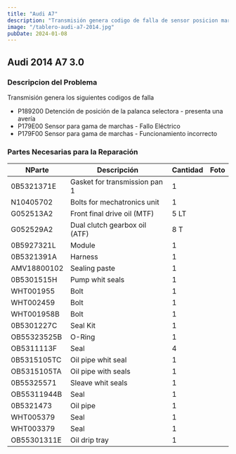 ```yaml
---
title: "Audi A7"
description: "Transmisión genera codigo de falla de sensor posicion marchas."
image: "/tablero-audi-a7-2014.jpg"
pubDate: 2024-01-08
---
```


## Audi 2014 A7 3.0 

### Descripcion del Problema

Transmisión genera los siguientes codigos de falla

- P189200 Detención de posición de la palanca selectora - presenta una avería
- P179E00 Sensor para gama de marchas - Fallo Eléctrico
- P179F00 Sensor para gama de marchas - Funcionamiento incorrecto

### Partes Necesarias para la Reparación

| NParte      | Descripción                   |  Cantidad  |    Foto       |
|-------------|-------------------------------|------------|---------------|
| 0B5321371E  | Gasket for transmission pan 1 |     1      |               |
| N10405702   | Bolts for mechatronics unit   |     1      |               |
| G052513A2   | Front final drive oil (MTF)   |     5 LT   |               |
| G052529A2   | Dual clutch gearbox oil (ATF) |     8 T    |               |
| 0B5927321L  | Module                        |     1      |               |
| 0B5321391A  | Harness                       |     1      |               |
| AMV18800102 | Sealing paste                 |     1      |               |
| 0B5301515H  | Pump whit seals               |     1      |               |
| WHT001955   | Bolt                          |     1      |               |
| WHT002459   | Bolt                          |     1      |               |
| WHT001958B  | Bolt                          |     1      |               |
| 0B5301227C  | Seal Kit                      |     1      |               |
| OB55323525B | O-Ring                        |     1      |               |
| OB5311113F  | Seal                          |     4      |               |
| 0B5315105TC | Oil pipe whit seal            |     1      |               |
| OB5315105TA | Oil pipe with seals           |     1      |               |
| 0B55325571  | Sleave whit seals             |     1      |               |
| OB55311944B | Seal                          |     1      |               |
| 0B5321473   | Oil pipe                      |     1      |               |
| WHT005379   | Seal                          |     1      |               |
| WHT003379   | Seal                          |     1      |               |
| OB55301311E | Oil drip tray                 |     1      |               |